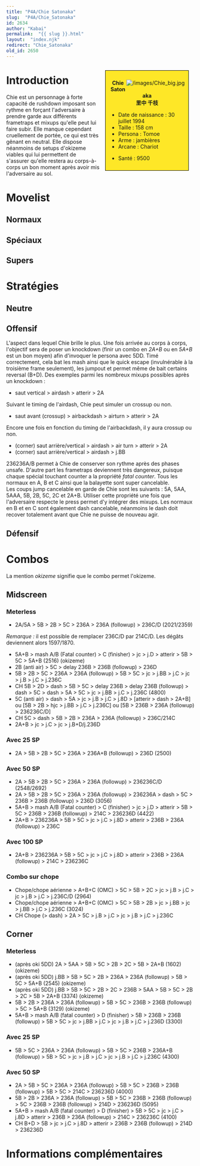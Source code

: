 ```yaml
---
title: "P4A/Chie Satonaka"
slug:  "P4A/Chie_Satonaka"
id: 2634
author: "Kabai"
permalink:  "{{ slug }}.html"
layout:  "index.njk"
redirect: "Chie_Satonaka"
old_id: 2650
---
```


<div style="float:right; border: 1px black solid; background-color: #FEE727; width: 40%; margin:15px; padding:10px">
<div style="float:right">

![](/images/Chie_big.jpg "/images/Chie_big.jpg")

</div>
<div>
<center>

**Chie Satonaka**  
**里中 千枝**  
  

</center>

- Date de naissance : 30 juillet 1994
- Taille : 158 cm
- Persona : Tomoe
- Arme : jambières
- Arcane : Chariot

<!-- -->

- Santé : 9500

</div>
</div>

# Introduction

Chie est un personnage à forte capacité de rushdown imposant son rythme
en forçant l'adversaire à prendre garde aux différents frametraps et
mixups qu'elle peut lui faire subir. Elle manque cependant cruellement
de portée, ce qui est très gênant en neutral. Elle dispose néanmoins de
setups d'okizeme viables qui lui permettent de s'assurer qu'elle restera
au corps-à-corps un bon moment après avoir mis l'adversaire au sol.

# Movelist

## Normaux

## Spéciaux

## Supers

# Stratégies

## Neutre

## Offensif

L'aspect dans lequel Chie brille le plus. Une fois arrivée au corps à
corps, l'objectif sera de poser un knockdown (finir un combo en *2A+B*
ou en *5A+B* est un bon moyen) afin d'invoquer le persona avec 5DD. Timé
correctement, cela bat les mash ainsi que le quick escape (invulnérable
à la troisième frame seulement), les jumpout et permet même de bait
certains reversal (B+D). Des exemples parmi les nombreux mixups
possibles après un knockdown :

- saut vertical \> airdash \> atterir \> 2A

Suivant le timing de l'airdash, Chie peut simuler un crossup ou non.

- saut avant (crossup) \> airbackdash \> airturn \> atterir \> 2A

Encore une fois en fonction du timing de l'airbackdash, il y aura
crossup ou non.

- (corner) saut arrière/vertical \> airdash \> air turn \> atterir \> 2A
- (corner) saut arrière/vertical \> airdash \> j.BB

236236A/B permet à Chie de conserver son rythme après des phases unsafe.
D'autre part les frametraps deviennent très dangereux, puisque chaque
spécial touchant counter a la propriété *fatal counter*. Tous les
normaux en A, B et C ainsi que la balayette sont super cancelable.  
Les coups jump cancelable en garde de Chie sont les suivants : 5A, 5AA,
5AAA, 5B, 2B, 5C, 2C et 2A+B. Utiliser cette propriété une fois que
l'adversaire respecte le press permet d'y intégrer des mixups. Les
normaux en B et en C sont également dash cancelable, néanmoins le dash
doit recover totalement avant que Chie ne puisse de nouveau agir.

## Défensif

# Combos

La mention *okizeme* signifie que le combo permet l'okizeme.

## Midscreen

### Meterless

- 2A/5A \> 5B \> 2B \> 5C \> 236A \> 236A (followup) \> 236C/D
  (2021/2359)

*Remarque :* il est possible de remplacer 236C/D par 214C/D. Les dégâts
deviennent alors 1597/1870.

- 5A+B \> mash A/B (Fatal counter) \> C (finisher) \> jc \> j.D \>
  atterir \> 5B \> 5C \> 5A+B (2516) (okizeme)
- 2B (anti air) \> 5C \> delay 236B \> 236B (followup) \> 236D
- 5B \> 2B \> 5C \> 236A \> 236A (followup) \> 5B \> 5C \> jc \> j.BB \>
  j.C \> jc \> j.B \> j.C \> j.236C
- CH 5B \> 2D \> dash \> 5B \> 5C \> delay 236B \> delay 236B (followup)
  \> dash \> 5C \> dash \> 5A \> 5C \> jc \> j.BB \> j.C \> j.236C
  (4800)
- 5C (anti air) \> dash \> 5A \> jc \> j.B \> j.C \> j.8D \> \[atterir
  \> dash \> 2A+B\] ou \[5B \> 2B \> hjc \> j.BB \> j.C \> j.236C\] ou
  \[5B \> 236B \> 236A (followup) \> 236236C/D\]
- CH 5C \> dash \> 5B \> 2B \> 236A \> 236A (followup) \> 236C/214C
- 2A+B \> jc \> j.C \> jc \> j.B+D/j.236D

### Avec 25 SP

- 2A \> 5B \> 2B \> 5C \> 236A \> 236A+B (followup) \> 236D (2500)

### Avec 50 SP

- 2A \> 5B \> 2B \> 5C \> 236A \> 236A (followup) \> 236236C/D
  (2548/2692)
- 2A \> 5B \> 2B \> 5C \> 236A \> 236A (followup) \> 236236A \> dash \>
  5C \> 236B \> 236B (followup) \> 236D (3056)
- 5A+B \> mash A/B (Fatal counter) \> C (finisher) \> jc \> j.D \>
  atterir \> 5B \> 5C \> 236B \> 236B (followup) \> 214C \> 236236D
  (4422)
- 2A+B \> 236236A \> 5B \> 5C \> jc \> j.C \> j.8D \> atterir \> 236B \>
  236A (followup) \> 236C

### Avec 100 SP

- 2A+B \> 236236A \> 5B \> 5C \> jc \> j.C \> j.8D \> atterir \> 236B \>
  236A (followup) \> 214C \> 236236C

### Combo sur chope

- Chope/chope aérienne \> A+B+C (OMC) \> 5C \> 5B \> 2C \> jc \> j.B \>
  j.C \> jc \> j.B \> j.C \> j.236C/D (2964)
- Chope/chope aérienne \> A+B+C (OMC) \> 5C \> 5B \> 2B \> jc \> j.BB \>
  jc \> j.BB \> j.C \> j.236C (3024)
- CH Chope (\> dash) \> 2A \> 5C \> j.B \> j.C \> jc \> j.B \> j.C \>
  j.236C

## Corner

### Meterless

- (après oki 5DD) 2A \> 5AA \> 5B \> 5C \> 2B \> 2C \> 5B \> 2A+B (1602)
  (okizeme)
- (après oki 5DD) j.BB \> 5B \> 5C \> 2B \> 236A \> 236A (followup) \>
  5B \> 5C \> 5A+B (2545) (okizeme)
- (après oki 5DD) j.BB \> 5B \> 5C \> 2B \> 2C \> 236B \> 5AA \> 5B \>
  5C \> 2B \> 2C \> 5B \> 2A+B (3374) (okizeme)
- 5B \> 2B \> 236A \> 236A (followup) \> 5B \> 5C \> 236B \> 236B
  (followup) \> 5C \> 5A+B (3129) (okizeme)
- 5A+B \> mash A/B (fatal counter) \> D (finisher) \> 5B \> 236B \> 236B
  (followup) \> 5B \> 5C \> jc \> j.BB \> j.C \> jc \> j.B \> j.C \>
  j.236D (3300)

### Avec 25 SP

- 5B \> 5C \> 236A \> 236A (followup) \> 5B \> 5C \> 236B \> 236A+B
  (followup) \> 5B \> 5C \> jc \> j.B \> j.C \> jc \> j.B \> j.C \>
  j.236C (4300)

### Avec 50 SP

- 2A \> 5B \> 5C \> 236A \> 236A (followup) \> 5B \> 5C \> 236B \> 236B
  (followup) \> 5B \> 5C \> 214C \> 236236D (4000)
- 5B \> 2B \> 236A \> 236A (followup) \> 5B \> 5C \> 236B \> 236B
  (followup) \> 5C \> 236B \> 236B (followup) \> 214D \> 236236D (5095)
- 5A+B \> mash A/B (fatal counter) \> D (finisher) \> 5B \> 5C \> jc \>
  j.C \> j.8D \> atterir \> 236B \> 236A (followup) \> 214C \> 236236C
  (4100)
- CH B+D \> 5B \> jc \> j.C \> j.8D \> atterir \> 236B \> 236B
  (followup) \> 214D \> 236236D

# Informations complémentaires
